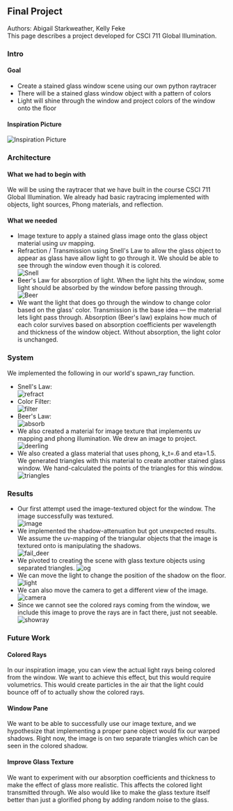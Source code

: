 ## Final Project


Authors: Abigail Starkweather, Kelly Feke  
This page describes a project developed for CSCI 711 Global Illumination.


### Intro  
#### Goal  
- Create a stained glass window scene using our own python raytracer  
- There will be a stained glass window object with a pattern of colors  
- Light will shine through the window and project colors of the window onto the floor  
#### Inspiration Picture
![Inspiration Picture](inspo_image.jpg)  

### Architecture  
#### What we had to begin with  
We will be using the raytracer that we have built in the course CSCI 711 Global Illumination. We already had basic raytracing implemented with objects, light sources, Phong materials, and reflection.  
#### What we needed  
- Image texture to apply a stained glass image onto the glass object material using uv mapping.  
- Refraction / Transmission using Snell's Law to allow the glass object to appear as glass have allow light to go through it. We should be able to see through the window even though it is colored.  
![Snell](snell.png)  
- Beer's Law for absorption of light. When the light hits the window, some light should be absorbed by the window before passing through.  
![Beer](Beer.png)  
- We want the light that does go through the window to change color based on the glass' color. Transmission is the base idea — the material lets light pass through. Absorption (Beer's law) explains how much of each color survives based on absorption coefficients per wavelength and thickness of the window object. Without absorption, the light color is unchanged.  
### System  
We implemented the following in our world's spawn_ray function.  
- Snell's Law:  
![refract](refract.png)
- Color Filter:  
![filter](filter.png)
- Beer's Law:  
![absorb](absorb.png)  
- We also created a material for image texture that implements uv mapping and phong illumination. We drew an image to project.
![deerling](deerling_glass.png)  
- We also created a glass material that uses phong, k_t=.6 and eta=1.5. We generated triangles with this material to create another stained glass window. We hand-calculated the points of the triangles for this window.  
![triangles](triangles.png)


### Results  
- Our first attempt used the image-textured object for the window. The image successfully was textured.  
![image](image_deer.png)  
- We implemented the shadow-attenuation but got unexpected results. We assume the uv-mapping of the triangular objects that the image is textured onto is manipulating the shadows.  
![fail_deer](project_deerscene.png)    
- We pivoted to creating the scene with glass texture objects using separated triangles.
![og](og.png)  
- We can move the light to change the position of the shadow on the floor.  
![light](movelightup.png)  
- We can also move the camera to get a different view of the image.  
![camera](cameramove.png)  
- Since we cannot see the colored rays coming from the window, we include this image to prove the rays are in fact there, just not seeable.
![showray](showray.png)




### Future Work  
#### Colored Rays  
In our inspiration image, you can view the actual light rays being colored from the window. We want to achieve this effect, but this would require volumetrics. This would create particles in the air that the light could bounce off of to actually show the colored rays.  
#### Window Pane  
We want to be able to successfully use our image texture, and we hypothesize that implementing a proper pane object would fix our warped shadows. Right now, the image is on two separate triangles which can be seen in the colored shadow.  
#### Improve Glass Texture  
We want to experiment with our absorption coefficients and thickness to make the effect of glass more realistic. This affects the colored light transmitted through. We also would like to make the glass texture itself better than just a glorified phong by adding random noise to the glass.  

